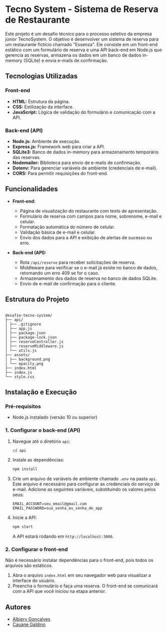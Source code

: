 # Tecno System - Sistema de Reserva de Restaurante

Este projeto é um desafio técnico para o processo seletivo da empresa júnior TecnoSystem. O objetivo é desenvolver um sistema de reserva para um restaurante fictício chamado "Essenza". Ele consiste em um front-end estático com um formulário de reserva e uma API back-end em Node.js que gerencia as reservas, armazena os dados em um banco de dados in-memory (SQLite) e envia e-mails de confirmação.

## Tecnologias Utilizadas

### Front-end

- **HTML:** Estrutura da página.
- **CSS:** Estilização da interface.
- **JavaScript:** Lógica de validação do formulário e comunicação com a API.

### Back-end (API)

- **Node.js:** Ambiente de execução.
- **Express.js:** Framework web para criar a API.
- **SQLite3:** Banco de dados in-memory para armazenamento temporário das reservas.
- **Nodemailer:** Biblioteca para envio de e-mails de confirmação.
- **Dotenv:** Para gerenciar variáveis de ambiente (credenciais de e-mail).
- **CORS:** Para permitir requisições do front-end.

## Funcionalidades

- **Front-end:**

  - Página de visualização do restaurante com texto de apresentação.
  - Formulário de reserva com campos para nome, sobrenome, e-mail e celular.
  - Formatação automática do número de celular.
  - Validação básica de e-mail e celular.
  - Envio dos dados para a API e exibição de alertas de sucesso ou erro.

- **Back-end (API):**
  - Rota `/api/reserve` para receber solicitações de reserva.
  - Middleware para verificar se o e-mail já existe no banco de dados, retornando um erro 409 se for o caso.
  - Armazenamento dos dados de reserva no banco de dados SQLite.
  - Envio de e-mail de confirmação para o cliente.

## Estrutura do Projeto

```

desafio-tecno-system/
├── api/
│ ├── .gitignore
│ ├── app.js
│ ├── package.json
│ ├── package-lock.json
│ ├── reserveController.js
│ ├── reserveMiddleware.js
│ └── utils.js
├── assets/
│ ├── background.png
│ └── opacity.png
├── index.html
├── index.js
└── style.css

```

## Instalação e Execução

### Pré-requisitos

- Node.js instalado (versão 10 ou superior)

### 1. Configurar o back-end (API)

1.  Navegue até o diretório `api`:

    ```bash
    cd api
    ```

2.  Instale as dependências:

    ```bash
    npm install
    ```

3.  Crie um arquivo de variáveis de ambiente chamado `.env` na pasta `api`. Este arquivo é necessário para configurar as credenciais do serviço de e-mail. Adicione as seguintes variáveis, substituindo os valores pelos seus:

    ```
    EMAIL_ACCOUNT=seu_email@gmail.com
    EMAIL_PASSWORD=sua_senha_ou_senha_de_app
    ```

4.  Inicie a API:
    ```bash
    npm start
    ```
    A API estará rodando em `http://localhost:3000`.

### 2. Configurar o front-end

Não é necessário instalar dependências para o front-end, pois todos os arquivos são estáticos.

1.  Abra o arquivo `index.html` em seu navegador web para visualizar a interface do usuário.
2.  Preencha o formulário e faça uma reserva. O front-end se comunicará com a API que você iniciou na etapa anterior.

## Autores
* [Albiery Gonçalves](https://github.com/albierygs)
* [Cauane Galdino](https://github.com/cauanegaldino)
